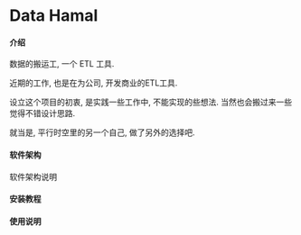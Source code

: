 # Data Hamal

#### 介绍

数据的搬运工, 一个 ETL 工具.

近期的工作, 也是在为公司, 开发商业的ETL工具. 

设立这个项目的初衷, 是实践一些工作中, 不能实现的些想法. 当然也会搬过来一些觉得不错设计思路. 

就当是, 平行时空里的另一个自己, 做了另外的选择吧.


#### 软件架构
软件架构说明


#### 安装教程


#### 使用说明

